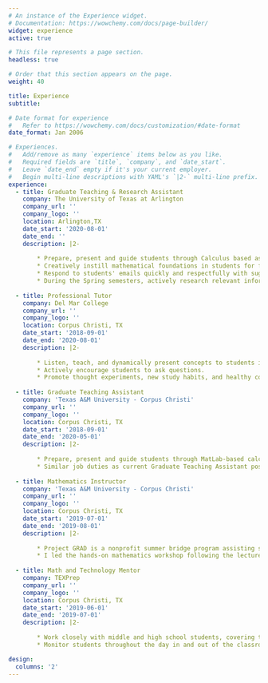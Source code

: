 ```yaml
---
# An instance of the Experience widget.
# Documentation: https://wowchemy.com/docs/page-builder/
widget: experience
active: true

# This file represents a page section.
headless: true

# Order that this section appears on the page.
weight: 40

title: Experience
subtitle:

# Date format for experience
#   Refer to https://wowchemy.com/docs/customization/#date-format
date_format: Jan 2006

# Experiences.
#   Add/remove as many `experience` items below as you like.
#   Required fields are `title`, `company`, and `date_start`.
#   Leave `date_end` empty if it's your current employer.
#   Begin multi-line descriptions with YAML's `|2-` multi-line prefix.
experience:
  - title: Graduate Teaching & Research Assistant
    company: The University of Texas at Arlington
    company_url: ''
    company_logo: ''
    location: Arlington,TX
    date_start: '2020-08-01'
    date_end: ''
    description: |2-
    
        * Prepare, present and guide students through Calculus based assignments.
        * Creatively instill mathematical foundations in students for future mathematics and science classes.
        * Respond to students' emails quickly and respectfully with suggestions and actions necessary to complete labs.
        * During the Spring semesters, actively research relevant information pertaining to dissertation topic.
       
  - title: Professional Tutor
    company: Del Mar College
    company_url: ''
    company_logo: ''
    location: Corpus Christi, TX
    date_start: '2018-09-01'
    date_end: '2020-08-01'
    description: |2-
    
        * Listen, teach, and dynamically present concepts to students in Elementary Algebra to Differential Equations, as             well as freshman & sophomore level Engineering and Physics.
        * Actively encourage students to ask questions.
        * Promote thought experiments, new study habits, and healthy communication skills.
      
  - title: Graduate Teaching Assistant
    company: 'Texas A&M University - Corpus Christi'
    company_url: ''
    company_logo: ''
    location: Corpus Christi, TX
    date_start: '2018-09-01'
    date_end: '2020-05-01'
    description: |2-
    
        * Prepare, present and guide students through MatLab-based calculus labs.
        * Similar job duties as current Graduate Teaching Assistant position.  
      
  - title: Mathematics Instructor
    company: 'Texas A&M University - Corpus Christi'
    company_url: ''
    company_logo: ''
    location: Corpus Christi, TX
    date_start: '2019-07-01'
    date_end: '2019-08-01'
    description: |2-
    
        * Project GRAD is a nonprofit summer bridge program assisting students in Mathematics and English. I worked side by           side with another mathematics instructor implementing various styles of hands-on mathematical learning techniques           to propel struggling students to new heights.
        * I led the hands-on mathematics workshop following the lecture, engaging and challenging students to think                   critically and effectively.
       
  - title: Math and Technology Mentor
    company: TEXPrep
    company_url: ''
    company_logo: ''
    location: Corpus Christi, TX
    date_start: '2019-06-01'
    date_end: '2019-07-01'
    description: |2-
    
        * Work closely with middle and high school students, covering topics in logic, physics, modular arithmetic,                   introductory group theory, statistics, engineering and design, as well as technical and professional writing.
        * Monitor students throughout the day in and out of the classroom.   

design:
  columns: '2'
---
```

